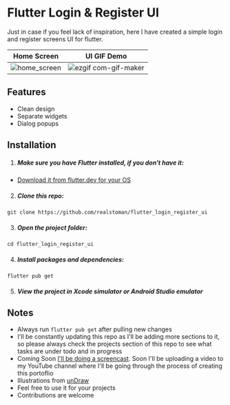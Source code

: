 # Flutter Login & Register UI

Just in case if you feel lack of inspiration, here I have created a simple login and register screens UI for flutter.

Home Screen            |  UI GIF Demo
:-------------------------:|:-------------------------:
![home_screen](https://user-images.githubusercontent.com/16396664/190355051-cd361394-4de1-44a0-bc30-a045a0228566.png)  |  ![ezgif com-gif-maker](https://user-images.githubusercontent.com/16396664/190354883-4cdeeb4f-6ffc-4a16-9cc6-fe98dba8a219.gif)

## Features

-   Clean design
-   Separate widgets
-   Dialog popups

## Installation

1. ##### Make sure you have Flutter installed, if you don't have it:

-   [Download it from flutter.dev for your OS](https://docs.flutter.dev/get-started/install)


2. ##### Clone this repo:

```
git clone https://github.com/realstoman/flutter_login_register_ui
```

3. ##### Open the project folder:

```
cd flutter_login_register_ui
```

4. ##### Install packages and dependencies:

```
flutter pub get
```

5. ##### View the project in Xcode simulator or Android Studio emulator


## Notes

-   Always run `flutter pub get` after pulling new changes
-   I'll be constantly updating this repo as I'll be adding more sections to it, so please always check the projects section of this repo to see what tasks are under todo and in progress
-   Coming Soon [I'll be doing a screencast](https://www.youtube.com/c/StomanStudio). Soon I'll be uploading a video to my YouTube channel where I'll be going through the process of creating this portoflio
-   Illustrations from [unDraw](https://undraw.co)
-   Feel free to use it for your projects
-   Contributions are welcome